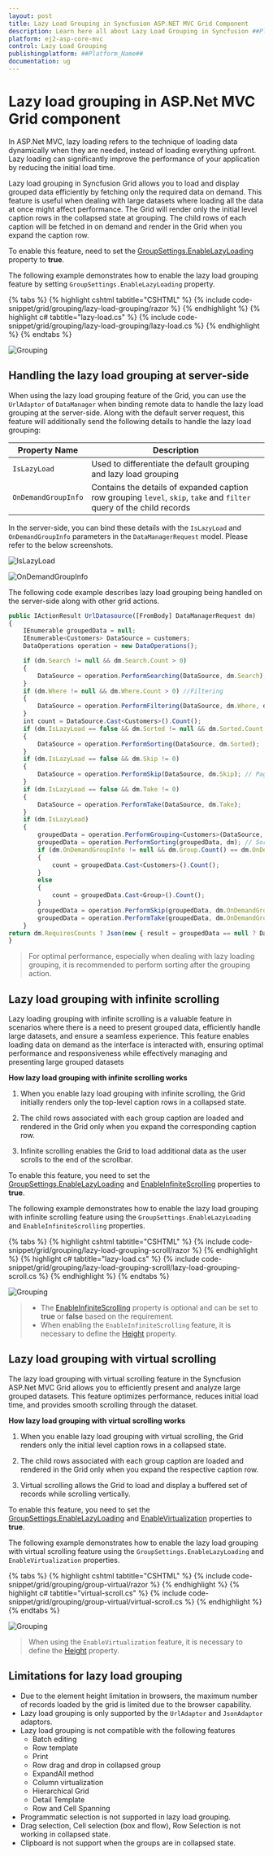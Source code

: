 ```yaml
---
layout: post
title: Lazy Load Grouping in Syncfusion ASP.NET MVC Grid Component
description: Learn here all about Lazy Load Grouping in Syncfusion ##Platform_Name## Grid component of Syncfusion Essential JS 2 and more.
platform: ej2-asp-core-mvc
control: Lazy Load Grouping
publishingplatform: ##Platform_Name##
documentation: ug
---
```


# Lazy load grouping in ASP.Net MVC Grid component

In ASP.Net MVC, lazy loading refers to the technique of loading data dynamically when they are needed, instead of loading everything upfront. Lazy loading can significantly improve the performance of your application by reducing the initial load time.

Lazy load grouping in Syncfusion Grid allows you to load and display grouped data efficiently by fetching only the required data on demand. This feature is useful when dealing with large datasets where loading all the data at once might affect performance. The Grid will render only the initial level caption rows in the collapsed state at grouping. The child rows of each caption will be fetched in on demand and render in the Grid when you expand the caption row.

To enable this feature, need to set the [GroupSettings.EnableLazyLoading](https://help.syncfusion.com/cr/aspnetmvc-js2/Syncfusion.EJ2.Grids.GridGroupSettings.html#Syncfusion_EJ2_Grids_GridGroupSettings_EnableLazyLoading) property to **true**.

The following example demonstrates how to enable the lazy load grouping feature by setting `GroupSettings.EnableLazyLoading` property.

{% tabs %}
{% highlight cshtml tabtitle="CSHTML" %}
{% include code-snippet/grid/grouping/lazy-load-grouping/razor %}
{% endhighlight %}
{% highlight c# tabtitle="lazy-load.cs" %}
{% include code-snippet/grid/grouping/lazy-load-grouping/lazy-load.cs %}
{% endhighlight %}
{% endtabs %}

![Grouping](../images/grouping/grouping-lazyloading.png)

## Handling the lazy load grouping at server-side

When using the lazy load grouping feature of the Grid, you can use the `UrlAdaptor` of `DataManager` when binding remote data to handle the lazy load grouping at the server-side. Along with the default server request, this feature will additionally send the following details to handle the lazy load grouping:

Property Name |Description
-----|-----
`IsLazyLoad` |Used to differentiate the default grouping and lazy load grouping
`OnDemandGroupInfo` |Contains the details of expanded caption row grouping `level`, `skip`, `take` and `filter` query of the child records

In the server-side, you can bind these details with the `IsLazyLoad` and `OnDemandGroupInfo` parameters in the `DataManagerRequest` model. Please refer to the below screenshots.

![IsLazyLoad](../images/islazyload.jpg)

![OnDemandGroupInfo](../images/groupinfo.jpg)

The following code example describes lazy load grouping being handled on the server-side along with other grid actions.

```typescript
public IActionResult UrlDatasource([FromBody] DataManagerRequest dm)
{
    IEnumerable groupedData = null;
    IEnumerable<Customers> DataSource = customers;
    DataOperations operation = new DataOperations();

    if (dm.Search != null && dm.Search.Count > 0)
    {
        DataSource = operation.PerformSearching(DataSource, dm.Search);  //Search
    }
    if (dm.Where != null && dm.Where.Count > 0) //Filtering
    {
        DataSource = operation.PerformFiltering(DataSource, dm.Where, dm.Where[0].Operator);
    }
    int count = DataSource.Cast<Customers>().Count();
    if (dm.IsLazyLoad == false && dm.Sorted != null && dm.Sorted.Count > 0) //Sorting for grouping
    {
        DataSource = operation.PerformSorting(DataSource, dm.Sorted);
    }   
    if (dm.IsLazyLoad == false && dm.Skip != 0)
    {
        DataSource = operation.PerformSkip(DataSource, dm.Skip); // Paging
    }
    if (dm.IsLazyLoad == false && dm.Take != 0)
    {
        DataSource = operation.PerformTake(DataSource, dm.Take);
    }
    if (dm.IsLazyLoad)
    {
        groupedData = operation.PerformGrouping<Customers>(DataSource, dm); // Lazy load grouping
        groupedData = operation.PerformSorting(groupedData, dm); // Sorting with Lazy load grouping
        if (dm.OnDemandGroupInfo != null && dm.Group.Count() == dm.OnDemandGroupInfo.Level)
        {
            count = groupedData.Cast<Customers>().Count();
        }
        else
        {
            count = groupedData.Cast<Group>().Count();
        }
        groupedData = operation.PerformSkip(groupedData, dm.OnDemandGroupInfo == null ? dm.Skip : dm.OnDemandGroupInfo.Skip);
        groupedData = operation.PerformTake(groupedData, dm.OnDemandGroupInfo == null ? dm.Take : dm.OnDemandGroupInfo.Take);
    }
return dm.RequiresCounts ? Json(new { result = groupedData == null ? DataSource : groupedData, count = count }) : Json(DataSource);
}

```

> For optimal performance, especially when dealing with lazy loading grouping, it is recommended to perform sorting after the grouping action.

## Lazy load grouping with infinite scrolling

Lazy loading grouping with infinite scrolling is a valuable feature in scenarios where there is a need to present grouped data, efficiently handle large datasets, and ensure a seamless experience. This feature enables loading data on demand as the interface is interacted with, ensuring optimal performance and responsiveness while effectively managing and presenting large grouped datasets

**How lazy load grouping with infinite scrolling works**

1. When you enable lazy load grouping with infinite scrolling, the Grid initially renders only the top-level caption rows in a collapsed state.

2. The child rows associated with each group caption are loaded and rendered in the Grid only when you expand the corresponding caption row.

3. Infinite scrolling enables the Grid to load additional data as the user scrolls to the end of the scrollbar.

To enable this feature, you need to set the [GroupSettings.EnableLazyLoading](https://help.syncfusion.com/cr/aspnetmvc-js2/Syncfusion.EJ2.Grids.GridGroupSettings.html#Syncfusion_EJ2_Grids_GridGroupSettings_EnableLazyLoading) and [EnableInfiniteScrolling](https://help.syncfusion.com/cr/aspnetmvc-js2/Syncfusion.EJ2.Grids.Grid.html#Syncfusion_EJ2_Grids_Grid_EnableInfiniteScrolling) properties to **true**.

The following example demonstrates how to enable the lazy load grouping with infinite scrolling feature using the `GroupSettings.EnableLazyLoading` and `EnableInfiniteScrolling` properties.

{% tabs %}
{% highlight cshtml tabtitle="CSHTML" %}
{% include code-snippet/grid/grouping/lazy-load-grouping-scroll/razor %}
{% endhighlight %}
{% highlight c# tabtitle="lazy-load.cs" %}
{% include code-snippet/grid/grouping/lazy-load-grouping-scroll/lazy-load-grouping-scroll.cs %}
{% endhighlight %}
{% endtabs %}

![Grouping](../images/grouping/grouping-infinitescrolling.gif)

> * The [EnableInfiniteScrolling](https://help.syncfusion.com/cr/aspnetmvc-js2/Syncfusion.EJ2.Grids.Grid.html#Syncfusion_EJ2_Grids_Grid_EnableInfiniteScrolling) property is optional and can be set to **true** or **false** based on the requirement.
> * When enabling the `EnableInfiniteScrolling` feature, it is necessary to define the [Height](https://help.syncfusion.com/cr/aspnetmvc-js2/Syncfusion.EJ2.Grids.Grid.html#Syncfusion_EJ2_Grids_Grid_Height) property.

## Lazy load grouping with virtual scrolling

The lazy load grouping with virtual scrolling feature in the Syncfusion ASP.Net MVC Grid allows you to efficiently present and analyze large grouped datasets. This feature optimizes performance, reduces initial load time, and provides smooth scrolling through the dataset. 

**How lazy load grouping with virtual scrolling works**

1. When you enable lazy load grouping with virtual scrolling, the Grid renders only the initial level caption rows in a collapsed state.

2. The child rows associated with each group caption are loaded and rendered in the Grid only when you expand the respective caption row.

3. Virtual scrolling allows the Grid to load and display a buffered set of records while scrolling vertically.

To enable this feature, you need to set the [GroupSettings.EnableLazyLoading](https://help.syncfusion.com/cr/aspnetmvc-js2/Syncfusion.EJ2.Grids.GridGroupSettings.html#Syncfusion_EJ2_Grids_GridGroupSettings_EnableLazyLoading) and [EnableVirtualization](https://help.syncfusion.com/cr/aspnetmvc-js2/Syncfusion.EJ2.Grids.Grid.html#Syncfusion_EJ2_Grids_Grid_EnableVirtualization) properties to **true**.

The following example demonstrates how to enable the lazy load grouping with virtual scrolling feature using the `GroupSettings.EnableLazyLoading` and `EnableVirtualization` properties.

{% tabs %}
{% highlight cshtml tabtitle="CSHTML" %}
{% include code-snippet/grid/grouping/group-virtual/razor %}
{% endhighlight %}
{% highlight c# tabtitle="virtual-scroll.cs" %}
{% include code-snippet/grid/grouping/group-virtual/virtual-scroll.cs %}
{% endhighlight %}
{% endtabs %}

![Grouping](../images/grouping/grouping-virtual-scrolling.gif)

> When using the `EnableVirtualization` feature, it is necessary to define the [Height](https://help.syncfusion.com/cr/aspnetmvc-js2/Syncfusion.EJ2.Grids.Grid.html#Syncfusion_EJ2_Grids_Grid_Height) property.

## Limitations for lazy load grouping

* Due to the element height limitation in browsers, the maximum number of records loaded by the grid is limited due to the browser capability.
* Lazy load grouping is only supported by the `UrlAdaptor` and `JsonAdaptor` adaptors.
* Lazy load grouping is not compatible with the following features
    * Batch editing
    * Row template
    * Print
    * Row drag and drop in collapsed group
    * ExpandAll method   
    * Column virtualization
    * Hierarchical Grid
    * Detail Template
    * Row and Cell Spanning  
* Programmatic selection is not supported  in lazy load grouping.
* Drag selection, Cell selection (box and flow), Row Selection is not working in collapsed state.
* Clipboard is not support when the groups are in collapsed state.